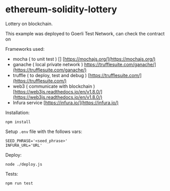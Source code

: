 

# ethereum-solidity-lottery
Lottery on blockchain.

This example was deployed to Goerli Test Network, can check the contract on <code></code>

Frameworks used:
* mocha ( to unit test ) [] [https://mochajs.org/](https://mochajs.org/)
* ganache ( local private network ) https://trufflesuite.com/ganache/](https://trufflesuite.com/ganache/)
* truffle ( to deploy, test and debug ) [https://trufflesuite.com/](https://trufflesuite.com/)
* web3 ( communicate with blockchain ) [https://web3js.readthedocs.io/en/v1.8.0/](https://web3js.readthedocs.io/en/v1.8.0/)
* Infura service [https://infura.io/](https://infura.io/)

Installation:
```
npm install
```
Setup <code>.env</code> file with the follows vars:
```
SEED_PHRASE='<seed_phrase>'
INFURA_URL='URL'
```

Deploy:
```
node ./deploy.js
```

Tests:
```
npm run test
```
